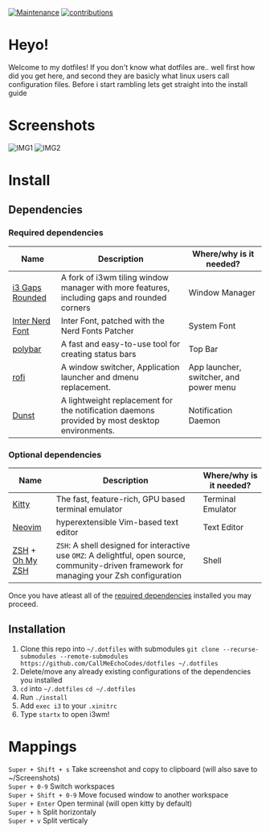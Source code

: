 [![Maintenance](https://img.shields.io/maintenance/yes/2022?style=for-the-badge)](https://github.com/CallMeEchoCodes/dotfiles/commits)
[![contributions](https://img.shields.io/badge/contribution-welcome-brightgreen&?style=for-the-badge)](https://github.com/CallMeEchoCodes/dotfiles/pulls)

# Heyo!
Welcome to my dotfiles! If you don't know what dotfiles are.. well first how did you get here, and second they are basicly what linux users call configuration files.
Before i start rambling lets get straight into the install guide

# Screenshots

![IMG1](https://i.imgur.com/YvV29fp.png)
![IMG2](https://i.imgur.com/9qzNbET.png)

# Install
## Dependencies
### Required dependencies

| Name                                                                   | Description                                                                                   | Where/why is it needed?                |
| ---------------------------------------------------------------------- | --------------------------------------------------------------------------------------------- | -------------------------------------- |
| [i3 Gaps Rounded](https://github.com/FinnHering/i3)                    | A fork of i3wm tiling window manager with more features, including gaps and rounded corners   | Window Manager                         |
| [Inter Nerd Font](https://aur.archlinux.org/packages/nerd-fonts-inter) | Inter Font, patched with the Nerd Fonts Patcher                                               | System Font                            |
| [polybar](https://github.com/polybar/polybar)                          | A fast and easy-to-use tool for creating status bars                                          | Top Bar                                |
| [rofi](https://github.com/davatorium/rofi)                             | A window switcher, Application launcher and dmenu replacement.                                | App launcher, switcher, and power menu |
| [Dunst](https://dunst-project.org)                                     | A lightweight replacement for the notification daemons provided by most desktop environments. | Notification Daemon                    |

### Optional dependencies

| Name                                                   | Description                                                                                                                                  | Where/why is it needed? |
| ------------------------------------------------------ | -------------------------------------------------------------------------------------------------------------------------------------------- | ----------------------- |
| [Kitty](https://sw.kovidgoyal.net/kitty)               | The fast, feature-rich, GPU based terminal emulator                                                                                          | Terminal Emulator       |
| [Neovim](https://neovim.io)                            | hyperextensible Vim-based text editor                                                                                                        | Text Editor             |
| [ZSH](https://zsh.org) + [Oh My ZSH](https://ohmyz.sh) | `ZSH`: A shell designed for interactive use `OMZ`: A delightful, open source, community-driven framework for managing your Zsh configuration | Shell                   |

Once you have atleast all of the [required dependencies](#required-dependencies) installed you may proceed.

## Installation

1. Clone this repo into `~/.dotfiles` with submodules
`git clone --recurse-submodules --remote-submodules https://github.com/CallMeEchoCodes/dotfiles ~/.dotfiles`
2. Delete/move any already existing configurations of the dependencies you installed
3. `cd` into `~/.dotfiles`
`cd ~/.dotfiles`
4. Run `./install`
5. Add `exec i3` to your `.xinitrc`
6. Type `startx` to open i3wm!

# Mappings
`Super + Shift + s`  Take screenshot and copy to clipboard (will also save to ~/Screenshots) <br />
`Super + 0-9` Switch workspaces <br />
`Super + Shift + 0-9` Move focused window to another workspace <br />
`Super + Enter` Open terminal (will open kitty by default) <br />
`Super + h` Split horizontaly <br />
`Super + v` Split verticaly <br />
